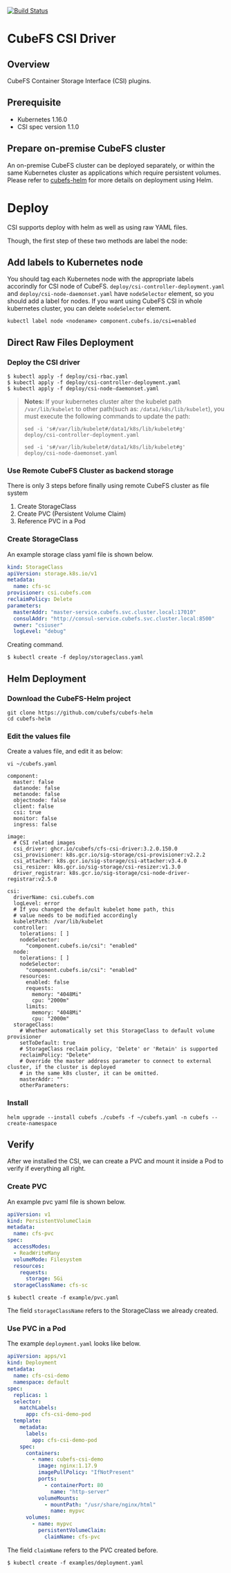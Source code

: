 [![Build Status](https://travis-ci.org/cubefs/cubefs-csi.svg?branch=master)](https://travis-ci.org/cubefs/cubefs-csi)

# CubeFS CSI Driver

## Overview

CubeFS Container Storage Interface (CSI) plugins.

## Prerequisite

* Kubernetes 1.16.0
* CSI spec version 1.1.0

## Prepare on-premise CubeFS cluster

An on-premise CubeFS cluster can be deployed separately, or within the same Kubernetes cluster as applications which require persistent volumes. Please refer to [cubefs-helm](https://github.com/cubefs/cubefs-helm) for more details on deployment using Helm.



# Deploy

CSI supports deploy with helm as well as using raw YAML files.

Though, the first step of these two methods are label the node:

## Add labels to Kubernetes node

You should tag each Kubernetes node with the appropriate labels accorindly for CSI node of CubeFS.
`deploy/csi-controller-deployment.yaml` and `deploy/csi-node-daemonset.yaml` have `nodeSelector` element,
so you should add a label for nodes. If you want using CubeFS CSI in whole kubernetes cluster, you can delete `nodeSelector` element.

```
kubectl label node <nodename> component.cubefs.io/csi=enabled
```

## 

## Direct Raw Files Deployment

### Deploy the CSI driver

```
$ kubectl apply -f deploy/csi-rbac.yaml
$ kubectl apply -f deploy/csi-controller-deployment.yaml
$ kubectl apply -f deploy/csi-node-daemonset.yaml
```
> **Notes:** If your kubernetes cluster alter the kubelet path `/var/lib/kubelet` to other path(such as: `/data1/k8s/lib/kubelet`), you must execute the following commands to update the path:
>
> `sed -i 's#/var/lib/kubelet#/data1/k8s/lib/kubelet#g'  deploy/csi-controller-deployment.yaml`
>
> `sed -i 's#/var/lib/kubelet#/data1/k8s/lib/kubelet#g'  deploy/csi-node-daemonset.yaml`

### Use Remote CubeFS Cluster as backend storage

There is only 3 steps before finally using remote CubeFS cluster as file system

1. Create StorageClass
2. Create PVC (Persistent Volume Claim)
3. Reference PVC in a Pod

### Create StorageClass

An example storage class yaml file is shown below.

```yaml
kind: StorageClass
apiVersion: storage.k8s.io/v1
metadata:
  name: cfs-sc
provisioner: csi.cubefs.com
reclaimPolicy: Delete
parameters:
  masterAddr: "master-service.cubefs.svc.cluster.local:17010"
  consulAddr: "http://consul-service.cubefs.svc.cluster.local:8500"
  owner: "csiuser"
  logLevel: "debug"
```

Creating command.

```
$ kubectl create -f deploy/storageclass.yaml
```



## Helm Deployment

### Download the CubeFS-Helm project

```
git clone https://github.com/cubefs/cubefs-helm
cd cubefs-helm
```

### Edit the values file

Create a values file, and edit it as below:

`vi ~/cubefs.yaml`

```
component:
  master: false
  datanode: false
  metanode: false
  objectnode: false
  client: false
  csi: true
  monitor: false
  ingress: false

image:
  # CSI related images
  csi_driver: ghcr.io/cubefs/cfs-csi-driver:3.2.0.150.0
  csi_provisioner: k8s.gcr.io/sig-storage/csi-provisioner:v2.2.2
  csi_attacher: k8s.gcr.io/sig-storage/csi-attacher:v3.4.0
  csi_resizer: k8s.gcr.io/sig-storage/csi-resizer:v1.3.0
  driver_registrar: k8s.gcr.io/sig-storage/csi-node-driver-registrar:v2.5.0

csi:
  driverName: csi.cubefs.com
  logLevel: error
  # If you changed the default kubelet home path, this
  # value needs to be modified accordingly
  kubeletPath: /var/lib/kubelet
  controller:
    tolerations: [ ]
    nodeSelector:
      "component.cubefs.io/csi": "enabled"
  node:
    tolerations: [ ]
    nodeSelector:
      "component.cubefs.io/csi": "enabled"
    resources:
      enabled: false
      requests:
        memory: "4048Mi"
        cpu: "2000m"
      limits:
        memory: "4048Mi"
        cpu: "2000m"
  storageClass:
    # Whether automatically set this StorageClass to default volume provisioner
    setToDefault: true
    # StorageClass reclaim policy, 'Delete' or 'Retain' is supported
    reclaimPolicy: "Delete"
    # Override the master address parameter to connect to external cluster, if the cluster is deployed
    # in the same k8s cluster, it can be omitted.
    masterAddr: ""
    otherParameters:
```

### Install

`helm upgrade --install cubefs ./cubefs -f ~/cubefs.yaml -n cubefs --create-namespace`

## Verify

After we installed the CSI, we can create a PVC and mount it inside a Pod to verify if everything all right.

### Create PVC

An example pvc yaml file is shown below.

```yaml
apiVersion: v1
kind: PersistentVolumeClaim
metadata:
  name: cfs-pvc
spec:
  accessModes:
  - ReadWriteMany
  volumeMode: Filesystem
  resources:
    requests:
      storage: 5Gi
  storageClassName: cfs-sc
```

```
$ kubectl create -f example/pvc.yaml
```

The field `storageClassName` refers to the StorageClass we already created.

### Use PVC in a Pod

The example `deployment.yaml` looks like below.

```yaml
apiVersion: apps/v1
kind: Deployment
metadata:
  name: cfs-csi-demo
  namespace: default
spec:
  replicas: 1
  selector:
    matchLabels:
      app: cfs-csi-demo-pod
  template:
    metadata:
      labels:
        app: cfs-csi-demo-pod
    spec:
      containers:
        - name: cubefs-csi-demo
          image: nginx:1.17.9
          imagePullPolicy: "IfNotPresent"
          ports:
            - containerPort: 80
              name: "http-server"
          volumeMounts:
            - mountPath: "/usr/share/nginx/html"
              name: mypvc
      volumes:
        - name: mypvc
          persistentVolumeClaim:
            claimName: cfs-pvc
```

The field `claimName` refers to the PVC created before.
```
$ kubectl create -f examples/deployment.yaml
```
